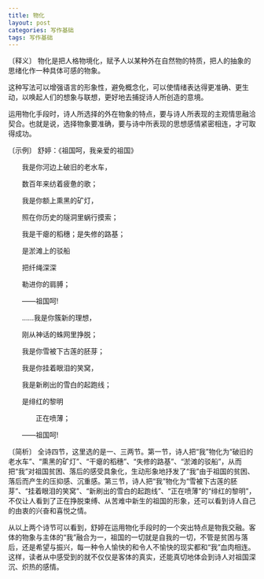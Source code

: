```yaml
---
title: 物化
layout: post
categories: 写作基础
tags: 写作基础
---
```


〔释义〕 物化是把人格物境化，赋予人以某种外在自然物的特质，把人的抽象的思绪化作一种具体可感的物象。

这种写法可以增强语言的形象性，避免概念化，可以使情绪表达得更准确、更生动，以唤起人们的想象与联想，更好地去捕捉诗人所创造的意境。

运用物化手段时，诗人所选择的外在物象的特点，要与诗人所表现的主观情思融洽契合。也就是说，选择物象要准确，要与诗中所表现的思想感情紧密相连，才可取得成功。

〔示例〕 舒婷：《祖国呵，我亲爱的祖国》

　　我是你河边上破旧的老水车，

　　数百年来纺着疲惫的歌；

　　我是你额上熏黑的矿灯，

　　照在你历史的隧洞里蜗行摸索；

　　我是干瘪的稻穗；是失修的路基；

　　是淤滩上的驳船

　　把纤绳深深

　　勒进你的肩膊；

　　——祖国呵!

　　……我是你簇新的理想，

　　刚从神话的蛛网里挣脱；

　　我是你雪被下古莲的胚芽；

　　我是你挂着眼泪的笑窝，

　　我是新刷出的雪白的起跑线；

　　是绯红的黎明

　　　　正在喷薄；

　　——祖国呵!

〔简析〕 全诗四节，这里选的是一、三两节。第一节，诗人把“我”物化为“破旧的老水车”、“熏黑的矿灯”、“干瘪的稻穗”、“失修的路基”、“淤滩的驳船”，从而把“我”对祖国贫困、落后的感受具象化，生动形象地抒发了“我”由于祖国的贫困、落后而产生的压抑感、沉重感。第三节，诗人把“我”物化为“雪被下古莲的胚芽”、“挂着眼泪的笑窝”、“新刷出的雪白的起跑线”、“正在喷薄”的“绯红的黎明”，不仅让人看到了正在挣脱束缚、从苦难中新生的祖国的形象，还可以看到诗人自己的由衷的兴奋和喜悦之情。

从以上两个诗节可以看到，舒婷在运用物化手段时的一个突出特点是物我交融。客体的物象与主体的“我”融合为一，祖国的一切就是自我的一切，不管是贫困与落后，还是希望与振兴，每一种令人愉快的和令人不愉快的现实都和“我”血肉相连。这样，读者从中感受到的就不仅仅是客体的真实，还能真切地体会到诗人对祖国深沉、炽热的感情。 